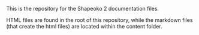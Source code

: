 This is the repository for the Shapeoko 2 documentation files. 

HTML files are found in the root of this repository, while the markdown files (that create the html files) are located within the content folder. 




